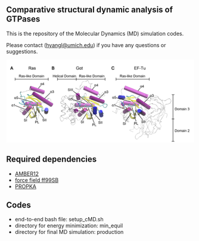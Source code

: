 ## Comparative structural dynamic analysis of GTPases

This is the repository of the Molecular Dynamics (MD) simulation codes.

Please contact (hyangl@umich.edu) if you have any questions or suggestions.

<p align="left">
<img src="https://github.com/Hongyang449/GTPase_MD/blob/master/figure/gtpase.png" width="700">
</p>

## Required dependencies

* [AMBER12](http://ambermd.org/)
* [force field ff99SB](http://ambermd.org/AmberModels.php)
* [PROPKA](propka.org/)

## Codes

* end-to-end bash file: setup_cMD.sh
* directory for energy minimization: min_equil
* directory for final MD simulation: production




